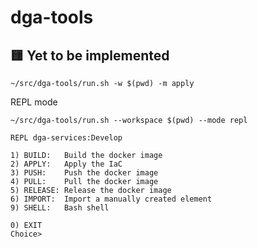 # dga-tools


## 🟨 Yet to be implemented

```shell
~/src/dga-tools/run.sh -w $(pwd) -m apply
```

REPL mode 
```shell
~/src/dga-tools/run.sh --workspace $(pwd) --mode repl
```
```
REPL dga-services:Develop

1) BUILD:   Build the docker image
2) APPLY:   Apply the IaC
3) PUSH:    Push the docker image
4) PULL:    Pull the docker image
5) RELEASE: Release the docker image
6) IMPORT:  Import a manually created element
9) SHELL:   Bash shell

0) EXIT
Choice> 
```